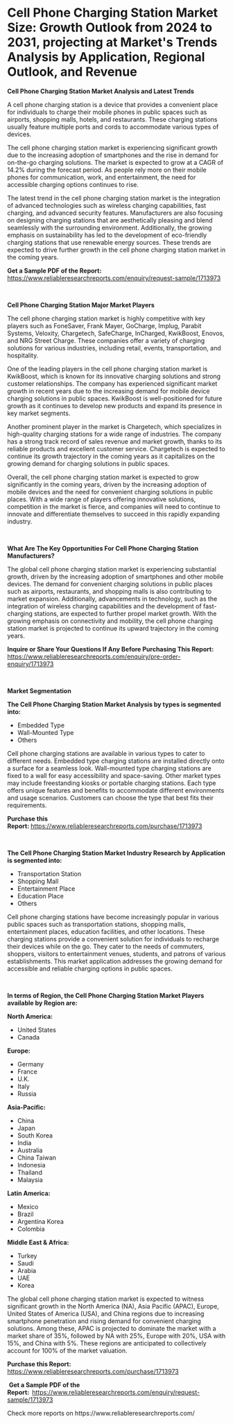 <p><h1>Cell Phone Charging Station Market Size: Growth Outlook from 2024 to 2031, projecting at Market's Trends Analysis by Application, Regional Outlook, and Revenue</h1></p><p><strong>Cell Phone Charging Station Market Analysis and Latest Trends</strong></p>
<p><p>A cell phone charging station is a device that provides a convenient place for individuals to charge their mobile phones in public spaces such as airports, shopping malls, hotels, and restaurants. These charging stations usually feature multiple ports and cords to accommodate various types of devices.</p><p>The cell phone charging station market is experiencing significant growth due to the increasing adoption of smartphones and the rise in demand for on-the-go charging solutions. The market is expected to grow at a CAGR of 14.2% during the forecast period. As people rely more on their mobile phones for communication, work, and entertainment, the need for accessible charging options continues to rise.</p><p>The latest trend in the cell phone charging station market is the integration of advanced technologies such as wireless charging capabilities, fast charging, and advanced security features. Manufacturers are also focusing on designing charging stations that are aesthetically pleasing and blend seamlessly with the surrounding environment. Additionally, the growing emphasis on sustainability has led to the development of eco-friendly charging stations that use renewable energy sources. These trends are expected to drive further growth in the cell phone charging station market in the coming years.</p></p>
<p><strong>Get a Sample PDF of the Report:&nbsp;</strong> <a href="https://www.reliableresearchreports.com/enquiry/request-sample/1713973">https://www.reliableresearchreports.com/enquiry/request-sample/1713973</a></p>
<p>&nbsp;</p>
<p><strong>Cell Phone Charging Station Major Market Players</strong></p>
<p><p>The cell phone charging station market is highly competitive with key players such as FoneSaver, Frank Mayer, GoCharge, Implug, Parabit Systems, Veloxity, Chargetech, SafeCharge, InCharged, KwikBoost, Enovos, and NRG Street Charge. These companies offer a variety of charging solutions for various industries, including retail, events, transportation, and hospitality.</p><p>One of the leading players in the cell phone charging station market is KwikBoost, which is known for its innovative charging solutions and strong customer relationships. The company has experienced significant market growth in recent years due to the increasing demand for mobile device charging solutions in public spaces. KwikBoost is well-positioned for future growth as it continues to develop new products and expand its presence in key market segments.</p><p>Another prominent player in the market is Chargetech, which specializes in high-quality charging stations for a wide range of industries. The company has a strong track record of sales revenue and market growth, thanks to its reliable products and excellent customer service. Chargetech is expected to continue its growth trajectory in the coming years as it capitalizes on the growing demand for charging solutions in public spaces.</p><p>Overall, the cell phone charging station market is expected to grow significantly in the coming years, driven by the increasing adoption of mobile devices and the need for convenient charging solutions in public places. With a wide range of players offering innovative solutions, competition in the market is fierce, and companies will need to continue to innovate and differentiate themselves to succeed in this rapidly expanding industry.</p></p>
<p>&nbsp;</p>
<p><strong>What Are The Key Opportunities For Cell Phone Charging Station Manufacturers?</strong></p>
<p><p>The global cell phone charging station market is experiencing substantial growth, driven by the increasing adoption of smartphones and other mobile devices. The demand for convenient charging solutions in public places such as airports, restaurants, and shopping malls is also contributing to market expansion. Additionally, advancements in technology, such as the integration of wireless charging capabilities and the development of fast-charging stations, are expected to further propel market growth. With the growing emphasis on connectivity and mobility, the cell phone charging station market is projected to continue its upward trajectory in the coming years.</p></p>
<p><strong>Inquire or Share Your Questions If Any Before Purchasing This Report:</strong> <a href="https://www.reliableresearchreports.com/enquiry/pre-order-enquiry/1713973">https://www.reliableresearchreports.com/enquiry/pre-order-enquiry/1713973</a></p>
<p>&nbsp;</p>
<p><strong>Market Segmentation</strong></p>
<p><strong>The Cell Phone Charging Station Market Analysis by types is segmented into:</strong></p>
<p><ul><li>Embedded Type</li><li>Wall-Mounted Type</li><li>Others</li></ul></p>
<p><p>Cell phone charging stations are available in various types to cater to different needs. Embedded type charging stations are installed directly onto a surface for a seamless look. Wall-mounted type charging stations are fixed to a wall for easy accessibility and space-saving. Other market types may include freestanding kiosks or portable charging stations. Each type offers unique features and benefits to accommodate different environments and usage scenarios. Customers can choose the type that best fits their requirements.</p></p>
<p><strong>Purchase this Report:&nbsp;</strong><a href="https://www.reliableresearchreports.com/purchase/1713973">https://www.reliableresearchreports.com/purchase/1713973</a></p>
<p>&nbsp;</p>
<p><strong>The Cell Phone Charging Station Market Industry Research by Application is segmented into:</strong></p>
<p><ul><li>Transportation Station</li><li>Shopping Mall</li><li>Entertainment Place</li><li>Education Place</li><li>Others</li></ul></p>
<p><p>Cell phone charging stations have become increasingly popular in various public spaces such as transportation stations, shopping malls, entertainment places, education facilities, and other locations. These charging stations provide a convenient solution for individuals to recharge their devices while on the go. They cater to the needs of commuters, shoppers, visitors to entertainment venues, students, and patrons of various establishments. This market application addresses the growing demand for accessible and reliable charging options in public spaces.</p></p>
<p>&nbsp;</p>
<p><strong>In terms of Region, the Cell Phone Charging Station Market Players available by Region are:</strong></p>
<p>
    <p> <strong> North America: </strong>
        <ul>
            <li>United States</li>
            <li>Canada</li>
        </ul>
        </p> 
    <p> <strong> Europe: </strong>
        <ul>
            <li>Germany</li>
            <li>France</li>
            <li>U.K.</li>
            <li>Italy</li>
            <li>Russia</li>
        </ul>
        </p> 
    <p> <strong> Asia-Pacific: </strong>
        <ul>
            <li>China</li>
            <li>Japan</li>
            <li>South Korea</li>
            <li>India</li>
            <li>Australia</li>
            <li>China Taiwan</li>
            <li>Indonesia</li>
            <li>Thailand</li>
            <li>Malaysia</li>
        </ul>
        </p> 
    <p> <strong> Latin America: </strong>
        <ul>
            <li>Mexico</li>
            <li>Brazil</li>
            <li>Argentina Korea</li>
            <li>Colombia</li>
        </ul>
        </p> 
    <p> <strong> Middle East & Africa: </strong>
        <ul>
            <li>Turkey</li>
            <li>Saudi</li>
            <li>Arabia</li>
            <li>UAE</li>
            <li>Korea</li>
        </ul>
    </p>
    </p>
<p><p>The global cell phone charging station market is expected to witness significant growth in the North America (NA), Asia Pacific (APAC), Europe, United States of America (USA), and China regions due to increasing smartphone penetration and rising demand for convenient charging solutions. Among these, APAC is projected to dominate the market with a market share of 35%, followed by NA with 25%, Europe with 20%, USA with 15%, and China with 5%. These regions are anticipated to collectively account for 100% of the market valuation.</p></p>
<p><strong>Purchase this Report: </strong><a href="https://www.reliableresearchreports.com/purchase/1713973">https://www.reliableresearchreports.com/purchase/1713973</a></p>
<p>&nbsp;<strong>Get a Sample PDF of the Report:&nbsp;&nbsp;</strong><a href="https://www.reliableresearchreports.com/enquiry/request-sample/1713973">https://www.reliableresearchreports.com/enquiry/request-sample/1713973</a></p>
<p><strong></strong></p>
<p>Check more reports on https://www.reliableresearchreports.com/</p>